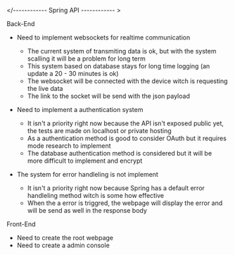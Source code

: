 </------------ Spring API ------------ \>

Back-End
    
- Need to implement websockets for realtime communication
  - The current system of transmiting data is ok, but with the system scalling it will be a problem for long term
  - This system based on database stays for long time logging (an update a 20 - 30 minutes is ok)
  - The websocket will be connected with the device witch is requesting the live data
  - The link to the socket will be send with the json payload 

- Need to implement a authentication system
  - It isn't a priority right now because the API isn't exposed public yet, the tests are made on localhost or private hosting
  - As a authentication method is good to consider OAuth but it requires mode research to implement
  - The database authentication method is considered but it will be more difficult to implement and encrypt

- The system for error handleling is not implement
  - It isn't a priority right now because Spring has a default error handleling method witch is some how effective
  - When the a error is triggred, the webpage will display the error and will be send as well in the response body

Front-End 

- Need to create the root webpage
- Need to create a admin console 
